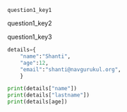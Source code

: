 ```ngMeta
question1_key1
```
question1_key2

question1_key3


```python
details={
    "name":"Shanti",
    "age":12,
    "email":"shanti@navgurukul.org",
    }

print(details["name"])
print(details["lastname"])
print(details[age])

```
